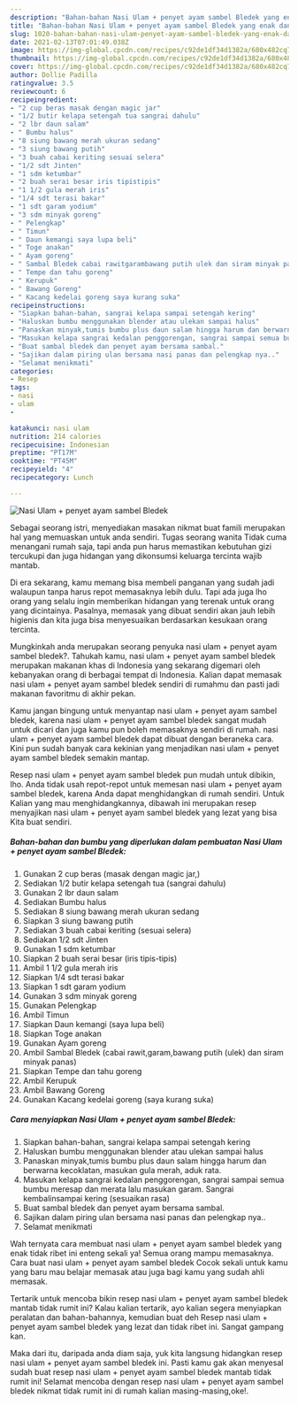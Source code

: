 ```yaml
---
description: "Bahan-bahan Nasi Ulam + penyet ayam sambel Bledek yang enak dan Mudah Dibuat"
title: "Bahan-bahan Nasi Ulam + penyet ayam sambel Bledek yang enak dan Mudah Dibuat"
slug: 1020-bahan-bahan-nasi-ulam-penyet-ayam-sambel-bledek-yang-enak-dan-mudah-dibuat
date: 2021-02-13T07:01:49.038Z
image: https://img-global.cpcdn.com/recipes/c92de1df34d1382a/680x482cq70/nasi-ulam-penyet-ayam-sambel-bledek-foto-resep-utama.jpg
thumbnail: https://img-global.cpcdn.com/recipes/c92de1df34d1382a/680x482cq70/nasi-ulam-penyet-ayam-sambel-bledek-foto-resep-utama.jpg
cover: https://img-global.cpcdn.com/recipes/c92de1df34d1382a/680x482cq70/nasi-ulam-penyet-ayam-sambel-bledek-foto-resep-utama.jpg
author: Dollie Padilla
ratingvalue: 3.5
reviewcount: 6
recipeingredient:
- "2 cup beras masak dengan magic jar"
- "1/2 butir kelapa setengah tua sangrai dahulu"
- "2 lbr daun salam"
- " Bumbu halus"
- "8 siung bawang merah ukuran sedang"
- "3 siung bawang putih"
- "3 buah cabai keriting sesuai selera"
- "1/2 sdt Jinten"
- "1 sdm ketumbar"
- "2 buah serai besar iris tipistipis"
- "1 1/2 gula merah iris"
- "1/4 sdt terasi bakar"
- "1 sdt garam yodium"
- "3 sdm minyak goreng"
- " Pelengkap"
- " Timun"
- " Daun kemangi saya lupa beli"
- " Toge anakan"
- " Ayam goreng"
- " Sambal Bledek cabai rawitgarambawang putih ulek dan siram minyak panas"
- " Tempe dan tahu goreng"
- " Kerupuk"
- " Bawang Goreng"
- " Kacang kedelai goreng saya kurang suka"
recipeinstructions:
- "Siapkan bahan-bahan, sangrai kelapa sampai setengah kering"
- "Haluskan bumbu menggunakan blender atau ulekan sampai halus"
- "Panaskan minyak,tumis bumbu plus daun salam hingga harum dan berwarna kecoklatan, masukan gula merah, aduk rata."
- "Masukan kelapa sangrai kedalan penggorengan, sangrai sampai semua bumbu meresap dan merata lalu masukan garam. Sangrai kembalinsampai kering (sesuaikan rasa)"
- "Buat sambal bledek dan penyet ayam bersama sambal."
- "Sajikan dalam piring ulan bersama nasi panas dan pelengkap nya.."
- "Selamat menikmati"
categories:
- Resep
tags:
- nasi
- ulam
- 

katakunci: nasi ulam  
nutrition: 214 calories
recipecuisine: Indonesian
preptime: "PT17M"
cooktime: "PT45M"
recipeyield: "4"
recipecategory: Lunch

---
```



![Nasi Ulam + penyet ayam sambel Bledek](https://img-global.cpcdn.com/recipes/c92de1df34d1382a/680x482cq70/nasi-ulam-penyet-ayam-sambel-bledek-foto-resep-utama.jpg)

Sebagai seorang istri, menyediakan masakan nikmat buat famili merupakan hal yang memuaskan untuk anda sendiri. Tugas seorang  wanita Tidak cuma menangani rumah saja, tapi anda pun harus memastikan kebutuhan gizi tercukupi dan juga hidangan yang dikonsumsi keluarga tercinta wajib mantab.

Di era  sekarang, kamu memang bisa membeli panganan yang sudah jadi walaupun tanpa harus repot memasaknya lebih dulu. Tapi ada juga lho orang yang selalu ingin memberikan hidangan yang terenak untuk orang yang dicintainya. Pasalnya, memasak yang dibuat sendiri akan jauh lebih higienis dan kita juga bisa menyesuaikan berdasarkan kesukaan orang tercinta. 



Mungkinkah anda merupakan seorang penyuka nasi ulam + penyet ayam sambel bledek?. Tahukah kamu, nasi ulam + penyet ayam sambel bledek merupakan makanan khas di Indonesia yang sekarang digemari oleh kebanyakan orang di berbagai tempat di Indonesia. Kalian dapat memasak nasi ulam + penyet ayam sambel bledek sendiri di rumahmu dan pasti jadi makanan favoritmu di akhir pekan.

Kamu jangan bingung untuk menyantap nasi ulam + penyet ayam sambel bledek, karena nasi ulam + penyet ayam sambel bledek sangat mudah untuk dicari dan juga kamu pun boleh memasaknya sendiri di rumah. nasi ulam + penyet ayam sambel bledek dapat dibuat dengan beraneka cara. Kini pun sudah banyak cara kekinian yang menjadikan nasi ulam + penyet ayam sambel bledek semakin mantap.

Resep nasi ulam + penyet ayam sambel bledek pun mudah untuk dibikin, lho. Anda tidak usah repot-repot untuk memesan nasi ulam + penyet ayam sambel bledek, karena Anda dapat menghidangkan di rumah sendiri. Untuk Kalian yang mau menghidangkannya, dibawah ini merupakan resep menyajikan nasi ulam + penyet ayam sambel bledek yang lezat yang bisa Kita buat sendiri.

<!--inarticleads1-->

##### Bahan-bahan dan bumbu yang diperlukan dalam pembuatan Nasi Ulam + penyet ayam sambel Bledek:

1. Gunakan 2 cup beras (masak dengan magic jar,)
1. Sediakan 1/2 butir kelapa setengah tua (sangrai dahulu)
1. Gunakan 2 lbr daun salam
1. Sediakan  Bumbu halus
1. Sediakan 8 siung bawang merah ukuran sedang
1. Siapkan 3 siung bawang putih
1. Sediakan 3 buah cabai keriting (sesuai selera)
1. Sediakan 1/2 sdt Jinten
1. Gunakan 1 sdm ketumbar
1. Siapkan 2 buah serai besar (iris tipis-tipis)
1. Ambil 1 1/2 gula merah iris
1. Siapkan 1/4 sdt terasi bakar
1. Siapkan 1 sdt garam yodium
1. Gunakan 3 sdm minyak goreng
1. Gunakan  Pelengkap
1. Ambil  Timun
1. Siapkan  Daun kemangi (saya lupa beli)
1. Siapkan  Toge anakan
1. Gunakan  Ayam goreng
1. Ambil  Sambal Bledek (cabai rawit,garam,bawang putih (ulek) dan siram minyak panas)
1. Siapkan  Tempe dan tahu goreng
1. Ambil  Kerupuk
1. Ambil  Bawang Goreng
1. Gunakan  Kacang kedelai goreng (saya kurang suka)




<!--inarticleads2-->

##### Cara menyiapkan Nasi Ulam + penyet ayam sambel Bledek:

1. Siapkan bahan-bahan, sangrai kelapa sampai setengah kering
1. Haluskan bumbu menggunakan blender atau ulekan sampai halus
1. Panaskan minyak,tumis bumbu plus daun salam hingga harum dan berwarna kecoklatan, masukan gula merah, aduk rata.
1. Masukan kelapa sangrai kedalan penggorengan, sangrai sampai semua bumbu meresap dan merata lalu masukan garam. Sangrai kembalinsampai kering (sesuaikan rasa)
1. Buat sambal bledek dan penyet ayam bersama sambal.
1. Sajikan dalam piring ulan bersama nasi panas dan pelengkap nya..
1. Selamat menikmati




Wah ternyata cara membuat nasi ulam + penyet ayam sambel bledek yang enak tidak ribet ini enteng sekali ya! Semua orang mampu memasaknya. Cara buat nasi ulam + penyet ayam sambel bledek Cocok sekali untuk kamu yang baru mau belajar memasak atau juga bagi kamu yang sudah ahli memasak.

Tertarik untuk mencoba bikin resep nasi ulam + penyet ayam sambel bledek mantab tidak rumit ini? Kalau kalian tertarik, ayo kalian segera menyiapkan peralatan dan bahan-bahannya, kemudian buat deh Resep nasi ulam + penyet ayam sambel bledek yang lezat dan tidak ribet ini. Sangat gampang kan. 

Maka dari itu, daripada anda diam saja, yuk kita langsung hidangkan resep nasi ulam + penyet ayam sambel bledek ini. Pasti kamu gak akan menyesal sudah buat resep nasi ulam + penyet ayam sambel bledek mantab tidak rumit ini! Selamat mencoba dengan resep nasi ulam + penyet ayam sambel bledek nikmat tidak rumit ini di rumah kalian masing-masing,oke!.

